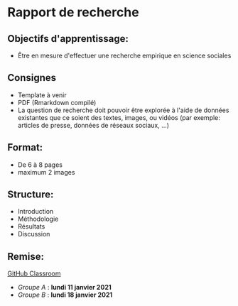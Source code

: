 # Rapport de recherche

## Objectifs d'apprentissage:
- Être en mesure d'effectuer une recherche empirique en science sociales

## Consignes
- Template à venir
- PDF (Rmarkdown compilé)
- La question de recherche doit pouvoir être explorée à l'aide de données existantes que ce soient des textes, images, ou vidéos (par exemple: articles de presse, données de réseaux sociaux, ...)

## Format:
- De 6 à 8 pages
- maximum 2 images

## Structure:
- Introduction
- Méthodologie
- Résultats
- Discussion

## Remise:
[GitHub Classroom](https://classroom.github.com/classrooms)
- *Groupe A* : **lundi 11 janvier 2021**
- *Groupe B* : **lundi 18 janvier 2021**

